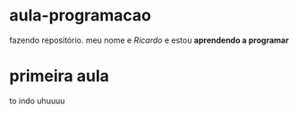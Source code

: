 # aula-programacao
fazendo repositório.
meu nome e _Ricardo_ e estou **aprendendo a programar**
# primeira aula
to indo uhuuuu

